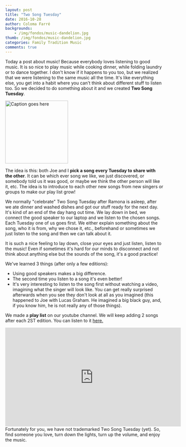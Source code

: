 ```yaml
---
layout: post
title: "Two Song Tuesday"
date: 2016-10-28 
author: Coloma Farré
backgrounds:
    - /img/fondos/music-dandelion.jpg
thumb: /img/fondos/music-dandelion.jpg
categories: Family Tradition Music
comments: true
---
```


Today a post about music! Because everybody loves listening to good music. It is so nice to play music while cooking dinner, while folding laundry or to dance together. I don't know if it happens to you too, but we realized that we were listening to the same music all the time. It's like everything else, you get into a habit where you can't think about different stuff to listen too. So we decided to do something about it and we created **Two Song Tuesday**.

<a href="/img/20160916_151302-ANIMATION.gif"> <img border="0" alt="Caption goes here" src = "/img/20160916_151302-ANIMATION.gif" width = "200"></a>

The idea is this: both Joe and I **pick a song every Tuesday to share with the other**. It can be which ever song we like, we just discovered, or somebody told us it was good, or maybe we think the other person will like it, etc. The idea is to introduce to each other new songs from new singers or groups to make our play list grow!

We normally "celebrate" Two Song Tuesday after Ramona is asleep, after we ate dinner and washed dishes and got our stuff ready for the next day. It's kind of an end of the day hang out time. We lay down in bed, we connect the good speaker to our laptop and we listen to the chosen songs. Each Tuesday one of us goes first. We either explain something about the song, who it is from, why we chose it, etc., beforehand or sometimes we just listen to the song and then we can talk about it.

It is such a nice feeling to lay down, close your eyes and just listen, listen to the music! Even if sometimes it's hard for our minds to disconnect and not think about anything else but the sounds of the song, it's a good practice!

We've learned 3 things (after only a few editions):

  - Using good speakers makes a big difference.
  - The second time you listen to a song it's even better!
  - It's very interesting to listen to the song first without watching a video, imagining what the singer will look like. You can get really surprised afterwards when you see they don't look at all as you imagined (this happened to Joe with Lucas Graham. He imagined a big black guy, and, if you know him, he is not really any of those things).

We made a **play list** on our youtube channel. We will keep adding 2 songs after each 2ST edition. You can listen to it <a href="https://www.youtube.com/playlist?list=PLz_LrdiU6Jvx1suAecEdgfjuQDg7rYLxP" target="_blank"> here.</a>
<iframe width="560" height="315" src="https://www.youtube.com/embed/videoseries?list=PLz_LrdiU6Jvx1suAecEdgfjuQDg7rYLxP" frameborder="0" allowfullscreen></iframe>
<br>
Fortunately for you, we have not trademarked Two Song Tuesday (yet). So, find someone you love, turn down the lights, turn up the volume, and enjoy the music.
